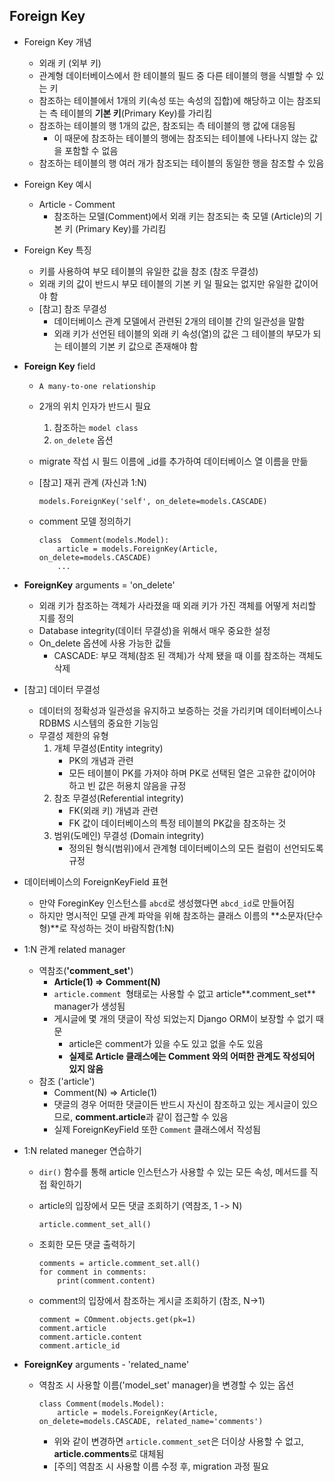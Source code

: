 ## Foreign Key

* Foreign Key 개념

  * 외래 키 (외부 키)
  * 관계형 데이터베이스에서 한 테이블의 필드 중 다른 테이블의 행을 식별할 수 있는 키
  * 참조하는 테이블에서 1개의 키(속성 또는 속성의 집합)에 해당하고 이는 참조되는 측 테이블의 **기본 키**(Primary Key)를 가리킴
  * 참조하는 테이블의 행 1개의 값은, 참조되는 측 테이블의 행 값에 대응됨
    * 이 때문에 참조하는 테이블의 행에는 참조되는 테이블에 나타나지 않는 값을 포함할 수 없음
  * 참조하는 테이블의 행 여러 개가 참조되는 테이블의 동일한 행을 참조할 수 있음

* Foreign Key 예시

  * Article - Comment
    * 참조하는 모델(Comment)에서 외래 키는 참조되는 축 모델 (Article)의 기본 키 (Primary Key)를 가리킴

* Foreign Key 특징

  * 키를 사용하여 부모 테이블의 유일한 값을 참조 (참조 무결성)
  * 외래 키의 값이 반드시 부모 테이블의 기본 키 일 필요는 없지만 유일한 값이어야 함
  * [참고] 참조 무결성
    * 데이터베이스 관계 모델에서 관련된 2개의 테이블 간의 일관성을 말함
    * 외래 키가 선언된 테이블의 외래 키 속성(열)의 값은 그 테이블의 부모가 되는 테이블의 기본 키 값으로 존재해야 함

* **Foreign Key** field

  * `A many-to-one relationship`

  * 2개의 위치 인자가 반드시 필요

    1. 참조하는 `model class`
    2. `on_delete` 옵션

  * migrate 작섭 시 필드 이름에 _id를 추가하여 데이터베이스 열 이름을 만듦

  * [참고] 재귀 관계 (자신과 1:N)

    ```
    models.ForeignKey('self', on_delete=models.CASCADE)
    ```

  * comment 모델 정의하기

    ```
    class  Comment(models.Model):
    	article = models.ForeignKey(Article, on_delete=models.CASCADE)
    	...
    ```

* **ForeignKey** arguments = 'on_delete'

  * 외래 키가 참조하는 객체가 사라졌을 때 외래 키가 가진 객체를 어떻게 처리할 지를 정의
  * Database integrity(데이터 무결성)을 위해서 매우 중요한 설정
  * On_delete 옵션에 사용 가능한 값들
    * CASCADE: 부모 객체(참조 된 객체)가 삭제 됐을 때 이를 참조하는 객체도 삭제

* [참고] 데이터 무결성

  * 데이터의 정확성과 일관성을 유지하고 보증하는 것을 가리키며 데이터베이스나 RDBMS 시스템의 중요한 기능임
  * 무결성 제한의 유형
    1. 개체 무결성(Entity integrity)
       * PK의 개념과 관련
       * 모든 테이블이 PK를 가져야 하며 PK로 선택된 열은 고유한 값이어야 하고 빈 값은 허용치 않음을 규정
    2. 참조 무결성(Referential integrity)
       * FK(외래 키) 개념과 관련
       * FK 값이 데이터베이스의 특정 테이블의 PK값을 참조하는 것
    3. 범위(도메인) 무결성 (Domain integrity)
       * 정의된 형식(범위)에서 관계형 데이터베이스의 모든 컬럼이 선언되도록 규정

* 데이터베이스의 ForeignKeyField 표현

  * 만약 ForeginKey 인스턴스를 `abcd`로 생성했다면 `abcd_id`로 만들어짐
  * 하지만 명시적인 모델 관계 파악을 위해 참조하는 클래스 이름의 **소문자(단수형)**로 작성하는 것이 바람직함(1:N)

* 1:N 관계 related manager

  * 역참조(**'comment_set'**)
    * **Article(1) => Comment(N)**
    * `article.comment `형태로는 사용할 수 없고 article**.comment_set** manager가 생성됨
    * 게시글에 몇 개의 댓글이 작성 되었는지 Django ORM이 보장할 수 없기 때문
      * article은 comment가 있을 수도 있고 없을 수도 있음
      * **실제로 Article 클래스에는 Comment 와의 어떠한 관계도 작성되어 있지 않음**
  * 참조 ('article')
    * Comment(N) => Article(1)
    * 댓글의 경우 어떠한 댓글이든 반드시 자신이 참조하고 있는 게시글이 있으므로, **comment.article**과 같이 접근할 수 있음
    * 실제 ForeignKeyField 또한 `Comment` 클래스에서 작성됨

* 1:N related maneger 연습하기

  * `dir()` 함수를 통해 article 인스턴스가 사용할 수 있는 모든 속성, 메서드를 직접 확인하기

  * article의 입장에서 모든 댓글 조회하기 (역참조, 1 -> N)

    ```
    article.comment_set_all()
    ```

  * 조회한 모든 댓글 출력하기

    ```
    comments = article.comment_set.all()
    for comment in comments:
    	print(comment.content)
    ```

  * comment의 입장에서 참조하는 게시글 조회하기 (참조, N->1)

    ```
    comment = COmment.objects.get(pk=1)
    comment.article
    comment.article.content
    comment.article_id
    ```

* **ForeignKey** arguments - 'related_name'

  * 역참조 시 사용할 이름('model_set' manager)을 변경할 수 있는 옵션

    ```
    class Comment(models.Model):
    	article = models.ForeignKey(Article, on_delete=models.CASCADE, related_name='comments')
    ```

    - 위와 같이 변경하면 `article.comment_set`은 더이상 사용할 수 없고, **article.comments**로 대체됨
    - [주의] 역참조 시 사용할 이름 수정 후, migration 과정 필요